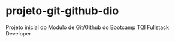 # projeto-git-github-dio
Projeto inicial do Modulo de Git/Github do Bootcamp TQI Fullstack Developer
